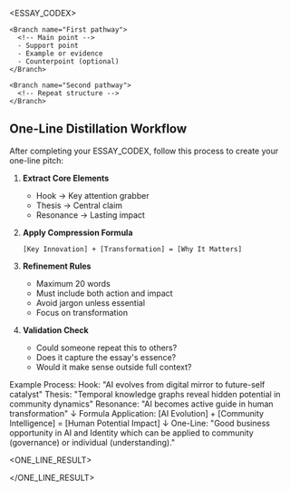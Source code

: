<ESSAY_CODEX>
  <!-- 
  This isn't a formal template—it's an idea amplifier.
  Feed it context, get clarity in return.
  Each tag shapes a different dimension of your thinking.
  -->
  
  <Hook>
    <!-- The 15-word spark that makes readers care immediately -->
  </Hook>
  
  <Thesis>
    <!-- Your central claim + why it matters (max 2-3 bullets) -->
  </Thesis>
  
  <Context>
    <!-- The essential background/problem readers need to understand -->
    <!-- Use bullet format for speed + clarity -->
  </Context>
  
  <Branches>
    <!-- Main idea pathways (3-5 max) -->
    <!-- Each branch gets 2-3 support points -->
    
    <Branch name="First pathway">
      <!-- Main point -->
      - Support point
      - Example or evidence
      - Counterpoint (optional)
    </Branch>
    
    <Branch name="Second pathway">
      <!-- Repeat structure -->
    </Branch>
  </Branches>
  
  <Applications>
    <!-- So what? Real-world use cases (2-3 bullets max) -->
  </Applications>
  
  <Resonance>
    <!-- The insight that will stick after everything else fades -->
  </Resonance>
  
  <Whispers>
    <!-- Half-formed questions this essay generates -->
  </Whispers>
</ESSAY_CODEX>

## One-Line Distillation Workflow

After completing your ESSAY_CODEX, follow this process to create your one-line pitch:

1. **Extract Core Elements**
   - Hook → Key attention grabber
   - Thesis → Central claim
   - Resonance → Lasting impact
   
2. **Apply Compression Formula**
   ```
   [Key Innovation] + [Transformation] = [Why It Matters]
   ```

3. **Refinement Rules**
   - Maximum 20 words
   - Must include both action and impact
   - Avoid jargon unless essential
   - Focus on transformation

4. **Validation Check**
   - Could someone repeat this to others?
   - Does it capture the essay's essence?
   - Would it make sense outside full context?

Example Process:
Hook: "AI evolves from digital mirror to future-self catalyst"
Thesis: "Temporal knowledge graphs reveal hidden potential in community dynamics"
Resonance: "AI becomes active guide in human transformation"
↓
Formula Application: [AI Evolution] + [Community Intelligence] = [Human Potential Impact]
↓
One-Line: "Good business opportunity in AI and Identity which can be applied to community (governance) or individual (understanding)."


<ONE_LINE_RESULT>
<!-- After completing essay and workflow above, insert your one-line pitch here -->
</ONE_LINE_RESULT>